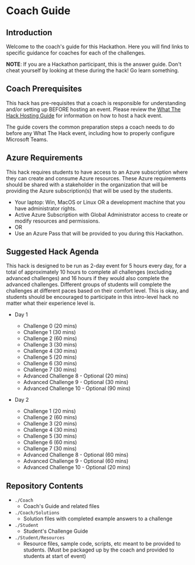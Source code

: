 # Coach Guide

## Introduction

Welcome to the coach's guide for this Hackathon. Here you will find links to specific guidance for coaches for each of the challenges.

**NOTE**: If you are a Hackathon participant, this is the answer guide. Don't cheat yourself by looking at these during the hack! Go learn something.

## Coach Prerequisites

This hack has pre-requisites that a coach is responsible for understanding and/or setting up BEFORE hosting an event. Please review the [What The Hack Hosting Guide](https://aka.ms/wthhost) for information on how to host a hack event.

The guide covers the common preparation steps a coach needs to do before any What The Hack event, including how to properly configure Microsoft Teams.

## Azure Requirements

This hack requires students to have access to an Azure subscription where they can create and consume Azure resources. These Azure requirements should be shared with a stakeholder in the organization that will be providing the Azure subscription(s) that will be used by the students.

- Your laptop: Win, MacOS or Linux OR a development machine that you have administrator rights.
- Active Azure Subscription with Global Administrator access to create or modify resources and permissions.
- OR
- Use an Azure Pass that will be provided to you during this Hackathon.

## Suggested Hack Agenda

This hack is designed to be run as 2-day event for 5 hours every day, for a total of approximately 10 hours to complete all challenges (excluding advanced challenges) and 16 hours if they would also complete the advanced challenges. Different groups of students will complete the challenges at different paces based on their comfort level. This is okay, and students should be encouraged to participate in this intro-level hack no matter what their experience level is.

- Day 1
  - Challenge 0 (20 mins)
  - Challenge 1 (30 mins)
  - Challenge 2 (60 mins)
  - Challenge 3 (30 mins)
  - Challenge 4 (30 mins)
  - Challenge 5 (20 mins)
  - Challenge 6 (30 mins)
  - Challenge 7 (30 mins)
  - Advanced Challenge 8 - Optional (20 mins)
  - Advanced Challenge 9 - Optional (30 mins)
  - Advanced Challenge 10 - Optional (90 mins)

- Day 2
  - Challenge 1 (20 mins)
  - Challenge 2 (60 mins)
  - Challenge 3 (20 mins)
  - Challenge 4 (30 mins)
  - Challenge 5 (30 mins)
  - Challenge 6 (60 mins)
  - Challenge 7 (30 mins)
  - Advanced Challenge 8 - Optional (60 mins)
  - Advanced Challenge 9 - Optional (60 mins)
  - Advanced Challenge 10 - Optional (20 mins)

## Repository Contents

- `./Coach`
  - Coach's Guide and related files
- `./Coach/Solutions`
  - Solution files with completed example answers to a challenge
- `./Student`
  - Student's Challenge Guide
- `./Student/Resources`
  - Resource files, sample code, scripts, etc meant to be provided to students. (Must be packaged up by the coach and provided to students at start of event)
